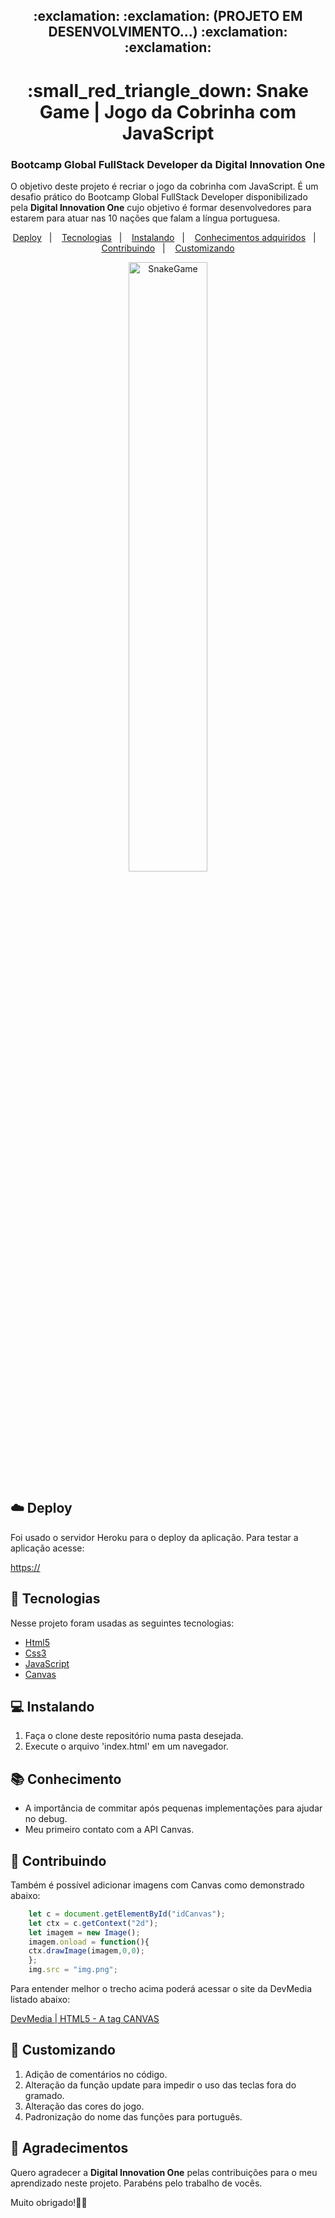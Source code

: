 <h2 align="center">
:exclamation: :exclamation: (PROJETO EM DESENVOLVIMENTO...) :exclamation: :exclamation:
</h2>
<h1 align="center">
:small_red_triangle_down: Snake Game | Jogo da Cobrinha com JavaScript
<h3 align="center">
Bootcamp Global FullStack Developer da Digital Innovation One
</h3>
</h1>

<p>
O objetivo deste projeto é recriar o jogo da cobrinha com JavaScript. É um desafio prático do Bootcamp Global FullStack Developer disponibilizado pela <b>Digital Innovation One</b> cujo objetivo é formar desenvolvedores para estarem para atuar nas 10 nações que falam a língua portuguesa.
</p>

<p align="center">
  <a href="#cloud-deploy">Deploy</a>&nbsp;&nbsp;&nbsp;|&nbsp;&nbsp;&nbsp;
  <a href="#rocket-tecnologias">Tecnologias</a>&nbsp;&nbsp;&nbsp;|&nbsp;&nbsp;&nbsp;
  <a href="#computer-instalando">Instalando</a>&nbsp;&nbsp;&nbsp;|&nbsp;&nbsp;&nbsp;
  <a href="#books-conhecimento">Conhecimentos adquiridos</a>&nbsp;&nbsp;&nbsp;|&nbsp;&nbsp;&nbsp;
  <a href="#small_orange_diamond-contribuindo">Contribuindo</a>&nbsp;&nbsp;&nbsp;|&nbsp;&nbsp;&nbsp;
  <a href="#small_orange_diamond-customizando">Customizando</a>
</p>

<p align="center">
  <img alt="SnakeGame" src="img/....gif" width="50%">
</p>

## :cloud: Deploy
  
Foi usado o servidor Heroku para o deploy da aplicação. Para testar a aplicação acesse:

[https://](https://)

## :rocket: Tecnologias

Nesse projeto foram usadas as seguintes tecnologias:

- [Html5](https://developer.mozilla.org/pt-BR/docs/Web/HTML/HTML5)
- [Css3](http://www.linhadecodigo.com.br/artigo/3566/introducao-as-novidades-do-css3.aspx)
- [JavaScript](https://developer.mozilla.org/pt-BR/docs/Web/JavaScript)
- [Canvas](https://developer.mozilla.org/pt-BR/docs/Web/HTML/Canvas)

## :computer: Instalando

1. Faça o clone deste repositório numa pasta desejada.
2. Execute o arquivo 'index.html' em um navegador.

## :books: Conhecimento

- A importância de commitar após pequenas implementações para ajudar no debug.
- Meu primeiro contato com a API Canvas.

## :small_orange_diamond: Contribuindo

Também é possível adicionar imagens com Canvas como demonstrado abaixo:

```javascript
    let c = document.getElementById("idCanvas");
    let ctx = c.getContext("2d");
    let imagem = new Image();
    imagem.onload = function(){
    ctx.drawImage(imagem,0,0);
    };
    img.src = "img.png";
```

Para entender melhor o trecho acima poderá acessar o site da DevMedia listado abaixo:

[DevMedia | HTML5 - A tag CANVAS](https://www.devmedia.com.br/html5-a-tag-canvas/25413)

## :small_orange_diamond: Customizando

1. Adição de comentários no código.
2. Alteração da função update para impedir o uso das teclas fora do gramado.
3. Alteração das cores do jogo.
4. Padronização do nome das funções para português.


## :small_orange_diamond: Agradecimentos

Quero agradecer a <b>Digital Innovation One</b> pelas contribuições para o meu aprendizado neste projeto. Parabéns pelo trabalho de vocês. 

Muito obrigado!:clap::clap:

